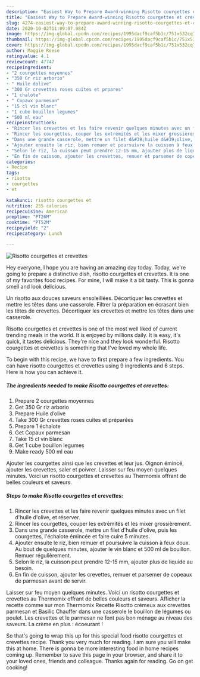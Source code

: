 ```yaml
---
description: "Easiest Way to Prepare Award-winning Risotto courgettes et crevettes"
title: "Easiest Way to Prepare Award-winning Risotto courgettes et crevettes"
slug: 4274-easiest-way-to-prepare-award-winning-risotto-courgettes-et-crevettes
date: 2020-10-02T11:09:07.984Z
image: https://img-global.cpcdn.com/recipes/1995dacf9caf5b1c/751x532cq70/risotto-courgettes-et-crevettes-photo-principale-de-la-recette.jpg
thumbnail: https://img-global.cpcdn.com/recipes/1995dacf9caf5b1c/751x532cq70/risotto-courgettes-et-crevettes-photo-principale-de-la-recette.jpg
cover: https://img-global.cpcdn.com/recipes/1995dacf9caf5b1c/751x532cq70/risotto-courgettes-et-crevettes-photo-principale-de-la-recette.jpg
author: Maggie Reese
ratingvalue: 4.1
reviewcount: 47747
recipeingredient:
- "2 courgettes moyennes"
- "350 Gr riz arborio"
- " Huile dolive"
- "300 Gr crevettes roses cuites et prpares"
- "1 chalote"
- " Copaux parmesan"
- "15 cl vin blanc"
- "1 cube bouillon legumes"
- "500 ml eau"
recipeinstructions:
- "Rincer les crevettes et les faire revenir quelques minutes avec un filet d&#39;huile d&#39;olive, et réserver."
- "Rincer les courgettes, couper les extrémités et les mixer grossièrement."
- "Dans une grande casserole, mettre un filet d&#39;huile d&#39;olive, puis les courgettes, l&#39;échalote émincée et faire cuire 5 minutes."
- "Ajouter ensuite le riz, bien remuer et poursuivre la cuisson à feux doux. Au bout de quelques minutes, ajouter le vin blanc et 500 ml de bouillon. Remuer régulièrement."
- "Selon le riz, la cuisson peut prendre 12-15 mm, ajouter plus de liquide au besoin."
- "En fin de cuisson, ajouter les crevettes, remuer et parsemer de copeaux de parmesan avant de servir."
categories:
- Recipe
tags:
- risotto
- courgettes
- et

katakunci: risotto courgettes et 
nutrition: 255 calories
recipecuisine: American
preptime: "PT26M"
cooktime: "PT52M"
recipeyield: "2"
recipecategory: Lunch

---
```



![Risotto courgettes et crevettes](https://img-global.cpcdn.com/recipes/1995dacf9caf5b1c/751x532cq70/risotto-courgettes-et-crevettes-photo-principale-de-la-recette.jpg)

Hey everyone, I hope you are having an amazing day today. Today, we're going to prepare a distinctive dish, risotto courgettes et crevettes. It is one of my favorites food recipes. For mine, I will make it a bit tasty. This is gonna smell and look delicious.

Un risotto aux douces saveurs ensoleillées. Décortiquer les crevettes et mettre les têtes dans une casserole. Filtrer la préparation en écrasant bien les têtes de crevettes. Décortiquer les crevettes et mettre les têtes dans une casserole.

Risotto courgettes et crevettes is one of the most well liked of current trending meals in the world. It is enjoyed by millions daily. It is easy, it's quick, it tastes delicious. They're nice and they look wonderful. Risotto courgettes et crevettes is something that I've loved my whole life.


To begin with this recipe, we have to first prepare a few ingredients. You can have risotto courgettes et crevettes using 9 ingredients and 6 steps. Here is how you can achieve it.

<!--inarticleads1-->

##### The ingredients needed to make Risotto courgettes et crevettes:

1. Prepare 2 courgettes moyennes
1. Get 350 Gr riz arborio
1. Prepare  Huile d’olive
1. Take 300 Gr crevettes roses cuites et préparées
1. Prepare 1 échalote
1. Get  Copaux parmesan
1. Take 15 cl vin blanc
1. Get 1 cube bouillon legumes
1. Make ready 500 ml eau


Ajouter les courgettes ainsi que les crevettes et leur jus. Oignon émincé, ajouter les crevettes, saler et poivrer. Laisser sur feu moyen quelques minutes. Voici un risotto courgettes et crevettes au Thermomix offrant de belles couleurs et saveurs. 

<!--inarticleads2-->

##### Steps to make Risotto courgettes et crevettes:

1. Rincer les crevettes et les faire revenir quelques minutes avec un filet d&#39;huile d&#39;olive, et réserver.
1. Rincer les courgettes, couper les extrémités et les mixer grossièrement.
1. Dans une grande casserole, mettre un filet d&#39;huile d&#39;olive, puis les courgettes, l&#39;échalote émincée et faire cuire 5 minutes.
1. Ajouter ensuite le riz, bien remuer et poursuivre la cuisson à feux doux. Au bout de quelques minutes, ajouter le vin blanc et 500 ml de bouillon. Remuer régulièrement.
1. Selon le riz, la cuisson peut prendre 12-15 mm, ajouter plus de liquide au besoin.
1. En fin de cuisson, ajouter les crevettes, remuer et parsemer de copeaux de parmesan avant de servir.


Laisser sur feu moyen quelques minutes. Voici un risotto courgettes et crevettes au Thermomix offrant de belles couleurs et saveurs. Afficher la recette comme sur mon Thermomix Recette Risotto crémeux aux crevettes parmesan et Basilic Chauffer dans une casserole le bouillon de légumes ou poulet. Les crevettes et le parmesan ne font pas bon ménage au niveau des saveurs. La crème en plus : écoeurant ! 

So that's going to wrap this up for this special food risotto courgettes et crevettes recipe. Thank you very much for reading. I am sure you will make this at home. There is gonna be more interesting food in home recipes coming up. Remember to save this page in your browser, and share it to your loved ones, friends and colleague. Thanks again for reading. Go on get cooking!
